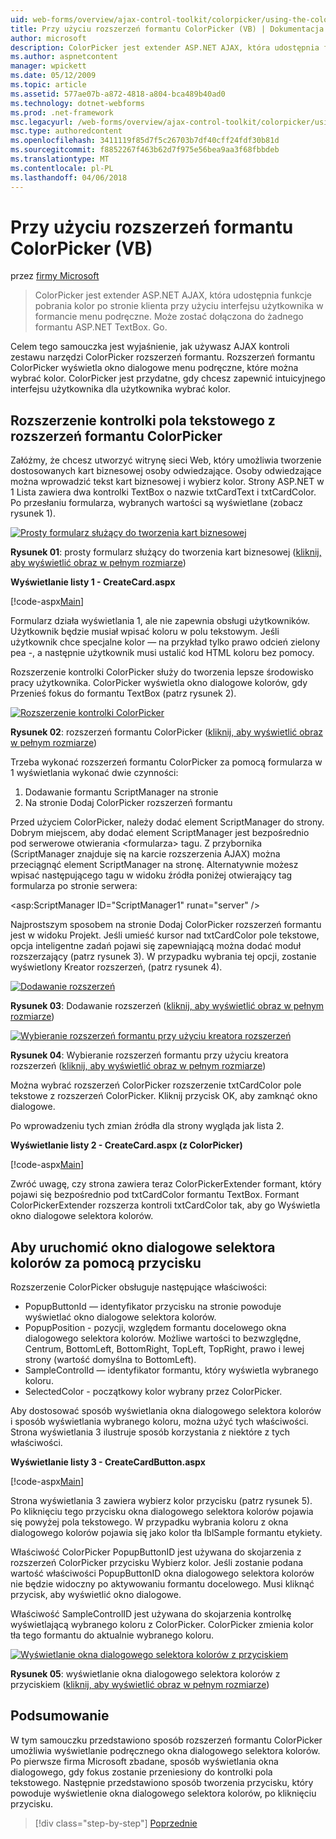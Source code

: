```yaml
---
uid: web-forms/overview/ajax-control-toolkit/colorpicker/using-the-colorpicker-control-extender-vb
title: Przy użyciu rozszerzeń formantu ColorPicker (VB) | Dokumentacja firmy Microsoft
author: microsoft
description: ColorPicker jest extender ASP.NET AJAX, która udostępnia funkcje pobrania kolor po stronie klienta przy użyciu interfejsu użytkownika w formancie menu podręczne. Będzie można dołączyć do dowolnego ASP.NET...
ms.author: aspnetcontent
manager: wpickett
ms.date: 05/12/2009
ms.topic: article
ms.assetid: 577ae07b-a872-4818-a804-bca489b40ad0
ms.technology: dotnet-webforms
ms.prod: .net-framework
msc.legacyurl: /web-forms/overview/ajax-control-toolkit/colorpicker/using-the-colorpicker-control-extender-vb
msc.type: authoredcontent
ms.openlocfilehash: 3411119f85d7f5c26703b7df40cff24fdf30b81d
ms.sourcegitcommit: f8852267f463b62d7f975e56bea9aa3f68fbbdeb
ms.translationtype: MT
ms.contentlocale: pl-PL
ms.lasthandoff: 04/06/2018
---
```

<a name="using-the-colorpicker-control-extender-vb"></a>Przy użyciu rozszerzeń formantu ColorPicker (VB)
====================
przez [firmy Microsoft](https://github.com/microsoft)

> ColorPicker jest extender ASP.NET AJAX, która udostępnia funkcje pobrania kolor po stronie klienta przy użyciu interfejsu użytkownika w formancie menu podręczne. Może zostać dołączona do żadnego formantu ASP.NET TextBox. Go.


Celem tego samouczka jest wyjaśnienie, jak używasz AJAX kontroli zestawu narzędzi ColorPicker rozszerzeń formantu. Rozszerzeń formantu ColorPicker wyświetla okno dialogowe menu podręczne, które można wybrać kolor. ColorPicker jest przydatne, gdy chcesz zapewnić intuicyjnego interfejsu użytkownika dla użytkownika wybrać kolor.

## <a name="extending-a-textbox-control-with-the-colorpicker-control-extender"></a>Rozszerzenie kontrolki pola tekstowego z rozszerzeń formantu ColorPicker

Załóżmy, że chcesz utworzyć witrynę sieci Web, który umożliwia tworzenie dostosowanych kart biznesowej osoby odwiedzające. Osoby odwiedzające można wprowadzić tekst kart biznesowej i wybierz kolor. Strony ASP.NET w 1 Lista zawiera dwa kontrolki TextBox o nazwie txtCardText i txtCardColor. Po przesłaniu formularza, wybranych wartości są wyświetlane (zobacz rysunek 1).


[![Prosty formularz służący do tworzenia kart biznesowej](using-the-colorpicker-control-extender-vb/_static/image1.jpg)](using-the-colorpicker-control-extender-vb/_static/image1.png)

**Rysunek 01**: prosty formularz służący do tworzenia kart biznesowej ([kliknij, aby wyświetlić obraz w pełnym rozmiarze](using-the-colorpicker-control-extender-vb/_static/image2.png))


**Wyświetlanie listy 1 - CreateCard.aspx**

[!code-aspx[Main](using-the-colorpicker-control-extender-vb/samples/sample1.aspx)]

Formularz działa wyświetlania 1, ale nie zapewnia obsługi użytkowników. Użytkownik będzie musiał wpisać koloru w polu tekstowym. Jeśli użytkownik chce specjalne kolor — na przykład tylko prawo odcień zielony pea -, a następnie użytkownik musi ustalić kod HTML koloru bez pomocy.

Rozszerzenie kontrolki ColorPicker służy do tworzenia lepsze środowisko pracy użytkownika. ColorPicker wyświetla okno dialogowe kolorów, gdy Przenieś fokus do formantu TextBox (patrz rysunek 2).


[![Rozszerzenie kontrolki ColorPicker](using-the-colorpicker-control-extender-vb/_static/image2.jpg)](using-the-colorpicker-control-extender-vb/_static/image3.png)

**Rysunek 02**: rozszerzeń formantu ColorPicker ([kliknij, aby wyświetlić obraz w pełnym rozmiarze](using-the-colorpicker-control-extender-vb/_static/image4.png))


Trzeba wykonać rozszerzeń formantu ColorPicker za pomocą formularza w 1 wyświetlania wykonać dwie czynności:

1. Dodawanie formantu ScriptManager na stronie
2. Na stronie Dodaj ColorPicker rozszerzeń formantu

Przed użyciem ColorPicker, należy dodać element ScriptManager do strony. Dobrym miejscem, aby dodać element ScriptManager jest bezpośrednio pod serwerowe otwierania &lt;formularza&gt; tagu. Z przybornika (ScriptManager znajduje się na karcie rozszerzenia AJAX) można przeciągnąć element ScriptManager na stronę. Alternatywnie możesz wpisać następującego tagu w widoku źródła poniżej otwierający tag formularza po stronie serwera:

&lt;asp:ScriptManager ID="ScriptManager1" runat="server" /&gt;

Najprostszym sposobem na stronie Dodaj ColorPicker rozszerzeń formantu jest w widoku Projekt. Jeśli umieść kursor nad txtCardColor pole tekstowe, opcja inteligentne zadań pojawi się zapewniającą można dodać moduł rozszerzający (patrz rysunek 3). W przypadku wybrania tej opcji, zostanie wyświetlony Kreator rozszerzeń, (patrz rysunek 4).


[![Dodawanie rozszerzeń](using-the-colorpicker-control-extender-vb/_static/image3.jpg)](using-the-colorpicker-control-extender-vb/_static/image5.png)

**Rysunek 03**: Dodawanie rozszerzeń ([kliknij, aby wyświetlić obraz w pełnym rozmiarze](using-the-colorpicker-control-extender-vb/_static/image6.png))


[![Wybieranie rozszerzeń formantu przy użyciu kreatora rozszerzeń](using-the-colorpicker-control-extender-vb/_static/image4.jpg)](using-the-colorpicker-control-extender-vb/_static/image7.png)

**Rysunek 04**: Wybieranie rozszerzeń formantu przy użyciu kreatora rozszerzeń ([kliknij, aby wyświetlić obraz w pełnym rozmiarze](using-the-colorpicker-control-extender-vb/_static/image8.png))


Można wybrać rozszerzeń ColorPicker rozszerzenie txtCardColor pole tekstowe z rozszerzeń ColorPicker. Kliknij przycisk OK, aby zamknąć okno dialogowe.

Po wprowadzeniu tych zmian źródła dla strony wygląda jak lista 2.

**Wyświetlanie listy 2 - CreateCard.aspx (z ColorPicker)**

[!code-aspx[Main](using-the-colorpicker-control-extender-vb/samples/sample2.aspx)]

Zwróć uwagę, czy strona zawiera teraz ColorPickerExtender formant, który pojawi się bezpośrednio pod txtCardColor formantu TextBox. Formant ColorPickerExtender rozszerza kontroli txtCardColor tak, aby go Wyświetla okno dialogowe selektora kolorów.

## <a name="using-a-button-to-launch-the-color-picker-dialog"></a>Aby uruchomić okno dialogowe selektora kolorów za pomocą przycisku

Rozszerzenie ColorPicker obsługuje następujące właściwości:

- PopupButtonId — identyfikator przycisku na stronie powoduje wyświetlać okno dialogowe selektora kolorów.
- PopupPosition - pozycji, względem formantu docelowego okna dialogowego selektora kolorów. Możliwe wartości to bezwzględne, Centrum, BottomLeft, BottomRight, TopLeft, TopRight, prawo i lewej strony (wartość domyślna to BottomLeft).
- SampleControlId — identyfikator formantu, który wyświetla wybranego koloru.
- SelectedColor - początkowy kolor wybrany przez ColorPicker.

Aby dostosować sposób wyświetlania okna dialogowego selektora kolorów i sposób wyświetlania wybranego koloru, można użyć tych właściwości. Strona wyświetlania 3 ilustruje sposób korzystania z niektóre z tych właściwości.

**Wyświetlanie listy 3 - CreateCardButton.aspx**

[!code-aspx[Main](using-the-colorpicker-control-extender-vb/samples/sample3.aspx)]

Strona wyświetlania 3 zawiera wybierz kolor przycisku (patrz rysunek 5). Po kliknięciu tego przycisku okna dialogowego selektora kolorów pojawia się powyżej pola tekstowego. W przypadku wybrania koloru z okna dialogowego kolorów pojawia się jako kolor tła lblSample formantu etykiety.

Właściwość ColorPicker PopupButtonID jest używana do skojarzenia z rozszerzeń ColorPicker przycisku Wybierz kolor. Jeśli zostanie podana wartość właściwości PopupButtonID okna dialogowego selektora kolorów nie będzie widoczny po aktywowaniu formantu docelowego. Musi kliknąć przycisk, aby wyświetlić okno dialogowe.

Właściwość SampleControlID jest używana do skojarzenia kontrolkę wyświetlającą wybranego koloru z ColorPicker. ColorPicker zmienia kolor tła tego formantu do aktualnie wybranego koloru.


[![Wyświetlanie okna dialogowego selektora kolorów z przyciskiem](using-the-colorpicker-control-extender-vb/_static/image5.jpg)](using-the-colorpicker-control-extender-vb/_static/image9.png)

**Rysunek 05**: wyświetlanie okna dialogowego selektora kolorów z przyciskiem ([kliknij, aby wyświetlić obraz w pełnym rozmiarze](using-the-colorpicker-control-extender-vb/_static/image10.png))


## <a name="summary"></a>Podsumowanie

W tym samouczku przedstawiono sposób rozszerzeń formantu ColorPicker umożliwia wyświetlanie podręcznego okna dialogowego selektora kolorów. Po pierwsze firma Microsoft zbadane, sposób wyświetlania okna dialogowego, gdy fokus zostanie przeniesiony do kontrolki pola tekstowego. Następnie przedstawiono sposób tworzenia przycisku, który powoduje wyświetlenie okna dialogowego selektora kolorów, po kliknięciu przycisku.

> [!div class="step-by-step"]
> [Poprzednie](using-the-colorpicker-control-extender-cs.md)
